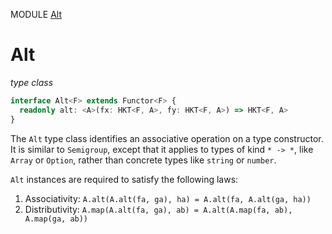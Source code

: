 MODULE [Alt](https://github.com/gcanti/fp-ts/blob/master/src/Alt.ts)

# Alt

_type class_

```ts
interface Alt<F> extends Functor<F> {
  readonly alt: <A>(fx: HKT<F, A>, fy: HKT<F, A>) => HKT<F, A>
}
```

The `Alt` type class identifies an associative operation on a type
constructor. It is similar to `Semigroup`, except that it applies to
types of kind `* -> *`, like `Array` or `Option`, rather than concrete types
like `string` or `number`.

`Alt` instances are required to satisfy the following laws:

1.  Associativity: `A.alt(A.alt(fa, ga), ha) = A.alt(fa, A.alt(ga, ha))`
2.  Distributivity: `A.map(A.alt(fa, ga), ab) = A.alt(A.map(fa, ab), A.map(ga, ab))`

